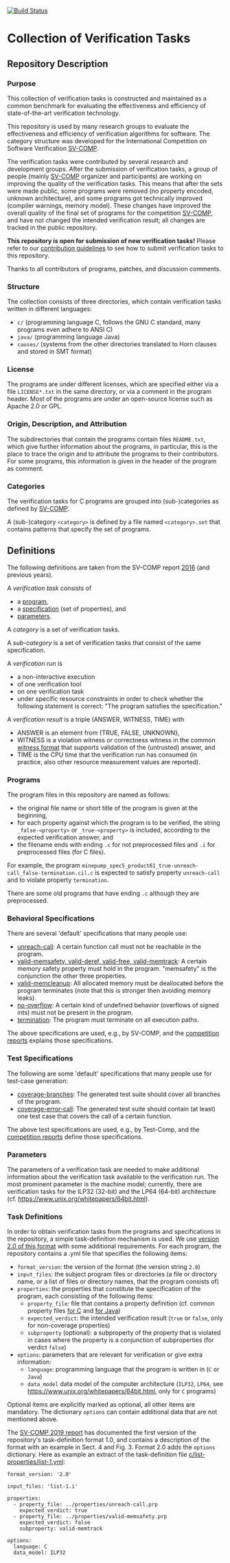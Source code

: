 <!--
This file is part of the SV-Benchmarks collection of verification tasks:
https://github.com/sosy-lab/sv-benchmarks

SPDX-FileCopyrightText: 2011-2020 The SV-Benchmarks Community

SPDX-License-Identifier: Apache-2.0
-->

[![Build Status](https://travis-ci.org/sosy-lab/sv-benchmarks.svg?branch=master)](https://travis-ci.org/sosy-lab/sv-benchmarks)

# Collection of Verification Tasks

## Repository Description

### Purpose

This collection of verification tasks is constructed and maintained as a common benchmark
for evaluating the effectiveness and efficiency of state-of-the-art verification technology.

This repository is used by many research groups to evaluate the effectiveness and efficiency
of verification algorithms for software.
The category structure was developed for the International Competition on Software Verification [SV-COMP].

The verification tasks were contributed by several research and development groups. 
After the submission of verification tasks,
a group of people (mainly [SV-COMP] organizer and participants)
are working on improving the quality of the verification tasks.
This means that after the sets were made public, some programs were removed
(no property encoded, unknown architecture), and 
some programs got technically improved (compiler warnings, memory model).
These changes have improved the overall quality of the final set of programs for the competition [SV-COMP], and
have not changed the intended verification result; all changes are tracked in the public repository.

**This repository is open for submission of new verification tasks!**
Please refer to our [contribution guidelines](CONTRIBUTING.md)
to see how to submit verification tasks to this repository.

Thanks to all contributors of programs, patches, and discussion comments.

### Structure

The collection consists of three directories, which contain verification tasks written in different languages:
- `c/` (programming language C, follows the GNU C standard, many programs even adhere to ANSI C)
- `java/` (programming language Java)
- `causes/` (systems from the other directories translated to Horn clauses and stored in SMT format)

### License

The programs are under different licenses, which are specified either via a file `LICENSE*.txt` in the same directory,
or via a comment in the program header.
Most of the programs are under an open-source license such as Apache 2.0 or GPL.

### Origin, Description, and Attribution

The subdirectories that contain the programs contain files `README.txt`, which give further information
about the programs, in particular, this is the place to trace the origin and to attribute the programs to their contributors.
For some programs, this information is given in the header of the program as comment.

### Categories

The verification tasks for C programs are grouped into (sub-)categories
as defined by [SV-COMP](https://sv-comp.sosy-lab.org/2017/benchmarks.php).

A (sub-)category `<category>` is defined by a file named `<category>.set`
that contains patterns that specify the set of programs.


## Definitions

The following definitions are taken from the SV-COMP report
[2016](https://www.sosy-lab.org/~dbeyer/Publications/2016-TACAS.Reliable_and_Reproducible_Competition_Results_with_BenchExec_and_Witnesses.pdf) (and previous years).

A *verification task* consists of
- a [program](#progams),
- a [specification](#specifications) (set of properties), and
- [parameters](#parameters).

A *category* is a set of verification tasks.

A *sub-category* is a set of verification tasks that consist of the same
specification.

A *verification run* is
- a non-interactive execution
- of one verification tool
- on one verification task
- under specific resource constraints
in order to check whether the following statement is correct:
"The program satisfies the specification."

A *verification result* is a triple (ANSWER, WITNESS, TIME) with
- ANSWER is an element from {TRUE, FALSE, UNKNOWN},
- WITNESS is a violation witness or correctness witness in the common [witness format] that supports validation of the (untrusted) answer, and
- TIME is the CPU time that the verification run has consumed (in practice, also other resource measurement values are reported).


### Programs

The program files in this repository are named as follows:
- the original file name or short title of the program is given at the beginning,
- for each property against which the program is to be verified,
  the string `_false-<property>` or `_true-<property>` is included, according to the expected verification answer, and
- the filename ends with ending `.c` for not preprocessed files and `.i` for preprocessed files (for C files).

For example, the program `minepump_spec5_product61_true-unreach-call_false-termination.cil.c`
is expected to satisfy property `unreach-call` and to violate property `termination`.

There are some old programs that have ending `.c` although they are preprocessed.

### Behavioral Specifications

There are several 'default' specifications that many people use:
  - [unreach-call](c/properties/unreach-call.prp):
    A certain function call must not be reachable in the program.
  - [valid-memsafety, valid-deref, valid-free, valid-memtrack](c/properties/valid-memsafety.prp):
    A certain memory safety property must hold in the program.
    "memsafety" is the conjunction the other three properties.
  - [valid-memcleanup](c/properties/valid-memcleanup.prp):
    All allocated memory must be deallocated before the program terminates (note that this is stronger then avoiding memory leaks).
  - [no-overflow](c/properties/no-overflow.prp):
    A certain kind of undefined behavior (overflows of signed ints) must not be present in the program.
  - [termination](c/properties/termination.prp):
    The program must terminate on all execution paths.

The above specifications are used, e.g., by SV-COMP, and the [competition reports](https://doi.org/10.1007/978-3-030-45237-7_21)
explains those specifications.

### Test Specifications

The following are some 'default' specifications that many people use for test-case generation:
  - [coverage-branches](c/properties/coverage-branches.prp):
    The generated test suite should cover all branches of the program.
  - [coverage-error-call](c/properties/coverage-error-call.prp):
    The generated test suite should contain (at least) one test case that covers the call of a certain function.

The above test specifications are used, e.g., by Test-Comp, and the [competition reports](https://doi.org/10.1007/978-3-030-45234-6_25)
define those specifications.

### Parameters

The parameters of a verification task are needed to make additional information
about the verification task available to the verification run.
The most prominent parameter is the machine model;
currently, there are verification tasks for the ILP32 (32-bit) and the LP64 (64-bit) architecture
(cf. https://www.unix.org/whitepapers/64bit.html).

### Task Definitions

In order to obtain verification tasks from the programs and specifications in the repository,
a simple task-definition mechanism is used.
We use [version 2.0 of this format](https://gitlab.com/sosy-lab/benchmarking/task-definition-format/-/tree/2.0)
with some additional requirements.
For each program, the repository contains a .yml file that specifies the following items:
  - `format_version`: the version of the format (the version string `2.0`)
  - `input_files`: the subject program files or directories
    (a file or directory name, or a list of files or directory names, that the program consists of)
  - `properties`: the properties that constitute the specification of the program,
    each consisting of the following items:
    - `property_file`: file that contains a property definition
      (cf. common property files [for C][C-props] and [for Java][Java-props])
    - `expected_verdict`: the intended verification result (`true` or `false`, only for non-coverage properties)
    - `subproperty` (optional): a subproperty of the property that is violated
      in cases where the property is a conjunction of subproperties (for verdict `false`)
  - `options`: parameters that are relevant for verification or give extra information:
    - `language`: programming language that the program is written in (`C` or `Java`)
    - `data_model` data model of the computer architecture
      (`ILP32`, `LP64`, see https://www.unix.org/whitepapers/64bit.html, only for `C` programs)

Optional items are explicitly marked as optional, all other items are mandatory.
The dictionary `options` can contain additional data that are not mentioned above.

[C-props]: https://github.com/sosy-lab/sv-benchmarks/tree/master/c/properties
[Java-props]: https://github.com/sosy-lab/sv-benchmarks/tree/master/java/properties

The [SV-COMP 2019 report] has documented the first version of the repository's task-definition format 1.0,
and contains a description of the format with an example in Sect. 4 and Fig. 3.
Format 2.0 adds the `options` dictionary.
Here as example an extract of the task-definition file [c/list-properties/list-1.yml](c/list-properties/list-1.yml):

```
format_version: '2.0'

input_files: 'list-1.i'

properties:
  - property_file: ../properties/unreach-call.prp
    expected_verdict: true
  - property_file: ../properties/valid-memsafety.prp
    expected_verdict: false
    subproperty: valid-memtrack

options:
  language: C
  data_model: ILP32
```


[SV-COMP]: https://sv-comp.sosy-lab.org/
[witness format]: https://github.com/sosy-lab/sv-witnesses
[SV-COMP 2019 report]: https://doi.org/10.1007/978-3-030-17502-3_9
